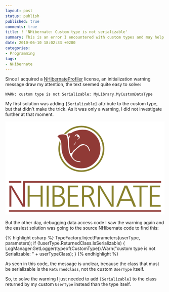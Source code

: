 ```yaml
---
layout: post
status: publish
published: true
comments: true
title: ! 'NHibernate: Custom type is not serializable'
summary: This is an error I encountered with custom types and may help some people looking for the solution
date: 2010-06-10 18:02:33 +0200
categories:
- Programming
tags:
- NHibernate
---
```

Since I acquired a [NHibernateProfiler](http://www.hibernatingrhinos.com/products/NHProf) license, an initialization warning message draw my attention, the text seemed quite easy to solve:

    WARN: custom type is not Serializable: MyLibrary.MyCustomDataType

My first solution was adding `[Serializable]` attribute to the custom type, but that didn't make the trick. As it was only a warning, I did not investigate further at that moment.

![NHibernate Logo](/images/nhibernate-logo.png)

But the other day, debugging data access code I saw the warning again and the easiest solution was going to the source NHibernate code to find this:

{% highlight csharp %}
TypeFactory.InjectParameters(userType, parameters);
if (!userType.ReturnedClass.IsSerializable)
{
    LogManager.GetLogger(typeof(CustomType)).Warn("custom type is not Serializable: " + userTypeClass);
}
{% endhighlight %}

As seen in this code, the message is unclear, because the class that must be serializable is the `ReturnedClass`, not the custom `UserType` itself.

So, to solve the warning I just needed to add `[Serializable]` to the class returned by my custom `UserType` instead than the type itself.